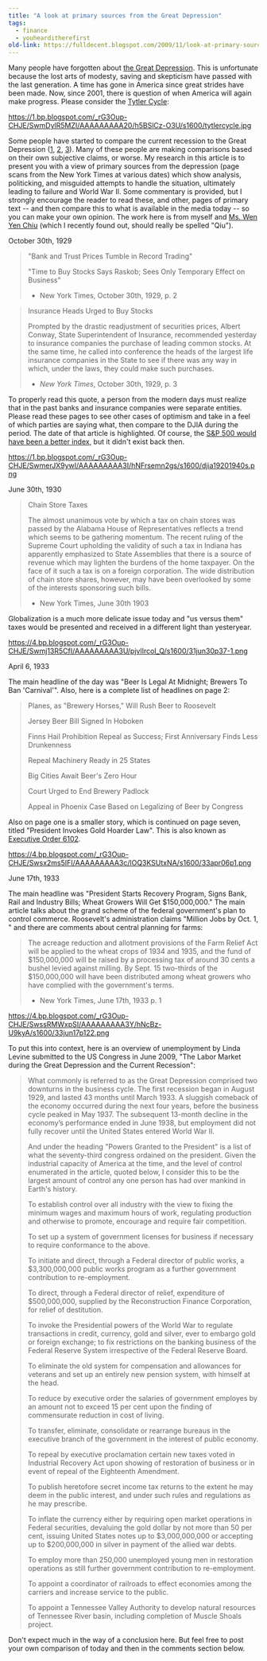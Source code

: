 ```yaml
---
title: "A look at primary sources from the Great Depression"
tags:
  - finance
  - youhearditherefirst
old-link: https://fulldecent.blogspot.com/2009/11/look-at-primary-sources-from-great.html
---
```


Many people have forgotten about [the Great Depression](https://en.wikipedia.org/wiki/Great_Depression). This is unfortunate because the lost arts of modesty, saving and skepticism have passed with the last generation. A time has gone in America since great strides have been made. Now, since 2001, there is question of when America will again make progress. Please consider the [Tytler Cycle](https://www.google.com/search?client=safari&rls=en&q=tytler&ie=UTF-8&oe=UTF-8):

<https://1.bp.blogspot.com/_rG3Oup-CHJE/SwmDylR5MZI/AAAAAAAAA20/h5BSlCz-O3U/s1600/tytlercycle.jpg>

Some people have started to compare the current recession to the Great Depression ([1](https://www.forbes.com/2009/10/29/depression-recession-gdp-imf-milton-friedman-opinions-columnists-bruce-bartlett.html), [2](https://money.cnn.com/news/storysupplement/economy/recession_depression/), [3](https://krugman.blogs.nytimes.com/2009/03/20/the-great-recession-versus-the-great-depression)). Many of these people are making comparisons based on their own subjective claims, or worse. My research in this article is to present you with a view of primary sources from the depression (page scans from the New York Times at various dates) which show analysis, politicking, and misguided attempts to handle the situation, ultimately leading to failure and World War II. Some commentary is provided, but I strongly encourage the reader to read these, and other, pages of primary text -- and then compare this to what is available in the media today -- so you can make your own opinion. The work here is from myself and [Ms. Wen Yen Chiu](https://www.wretch.cc/blog/miae) (which I recently found out, should really be spelled "Qiu").

October 30th, 1929

> "Bank and Trust Prices Tumble in Record Trading"
>
> "Time to Buy Stocks Says Raskob; Sees Only Temporary Effect on Business"
>
> - New York Times, October 30th, 1929, p. 2

> Insurance Heads Urged to Buy Stocks
>
> Prompted by the drastic readjustment of securities prices, Albert Conway, State Superintendent of Insurance, recommended yesterday to insurance companies the purchase of leading common stocks. At the same time, he called into conference the heads of the largest life insurance companies in the State to see if there was any way in which, under the laws, they could make such purchases.
>
> - *New York Times*, October 30th, 1929, p. 3

To properly read this quote, a person from the modern days must realize that in the past banks and insurance companies were separate entities. Please read these pages to see other cases of optimism and take in a feel of which parties are saying what, then compare to the DJIA during the period. The date of that article is highlighted. Of course, the [S&P 500 would have been a better index](https://fulldecent.blogspot.com/2008/09/where-do-you-get-your-finance-news-why.html), but it didn't exist back then.

<https://1.bp.blogspot.com/_rG3Oup-CHJE/SwmerJX9ywI/AAAAAAAAA3I/hNFrsemn2gs/s1600/djia19201940s.png>

June 30th, 1930

> Chain Store Taxes
>
> The almost unanimous vote by which a tax on chain stores was passed by the Alabama House of Representatives reflects a trend which seems to be gathering momentum. The recent ruling of the Supreme Court upholding the validity of such a tax in Indiana has apparently emphasized to State Assemblies that there is a source of revenue which may lighten the burdens of the home taxpayer. On the face of it such a tax is on a foreign corporation. The wide distribution of chain store shares, however, may have been overlooked by some of the interests sponsoring such bills.
>
> - New York Times, June 30th 1903

Globalization is a much more delicate issue today and "us versus them" taxes would be presented and received in a different light than yesteryear.

<https://4.bp.blogspot.com/_rG3Oup-CHJE/Swmj13R5CfI/AAAAAAAAA3U/pjvlIrcoI_Q/s1600/31jun30p37-1.png>

April 6, 1933

The main headline of the day was "Beer Is Legal At Midnight; Brewers To Ban 'Carnival'". Also, here is a complete list of headlines on page 2:

> Planes, as "Brewery Horses," Will Rush Beer to Roosevelt
>
> Jersey Beer Bill Signed In Hoboken
>
> Finns Hail Prohibition Repeal as Success; First Anniversary Finds Less Drunkenness
>
> Repeal Machinery Ready in 25 States
>
> Big Cities Await Beer's Zero Hour
>
> Court Urged to End Brewery Padlock
>
> Appeal in Phoenix Case Based on Legalizing of Beer by Congress

Also on page one is a smaller story, which is continued on page seven, titled "President Invokes Gold Hoarder Law". This is also known as [Executive Order 6102](https://en.wikipedia.org/wiki/Executive_Order_6102).

<https://4.bp.blogspot.com/_rG3Oup-CHJE/Swsx2ms5IFI/AAAAAAAAA3c/lOQ3KSUtxNA/s1600/33apr06p1.png>

June 17th, 1933

The main headline was "President Starts Recovery Program, Signs Bank, Rail and Industry Bills; Wheat Growers Will Get $150,000,000." The main article talks about the grand scheme of the federal government's plan to control commerce. Roosevelt's administration claims "Million Jobs by Oct. 1, " and there are comments about central planning for farms:

> The acreage reduction and allotment provisions of the Farm Relief Act will be applied to the wheat crops of 1934 and 1935, and the fund of $150,000,000 will be raised by a processing tax of around 30 cents a bushel levied against milling. By Sept. 15 two-thirds of the $150,000,000 will have been distributed among wheat growers who have complied with the government's terms.
>
> - New York Times, June 17th, 1933 p. 1

<https://4.bp.blogspot.com/_rG3Oup-CHJE/SwssRMWxpSI/AAAAAAAAA3Y/hNcBz-U9kyA/s1600/33jun17p122.png>

To put this into context, here is an overview of unemployment by Linda Levine submitted to the US Congress in June 2009, "The Labor Market during the Great Depression and the Current Recession":

> What commonly is referred to as the Great Depression comprised two downturns in the business cycle. The first recession began in August 1929, and lasted 43 months until March 1933. A sluggish comeback of the economy occurred during the next four years, before the business cycle peaked in May 1937. The subsequent 13-month decline in the economy’s performance ended in June 1938, but employment did not fully recover until the United States entered World War II.
>
> And under the heading "Powers Granted to the President" is a list of what the seventy-third congress ordained on the president. Given the industrial capacity of America at the time, and the level of control enumerated in the article, quoted below, I consider this to be the largest amount of control any one person has had over mankind in Earth's history.
>
> To establish control over all industry with the view to fixing the minimum wages and maximum hours of work, regulating production and otherwise to promote, encourage and require fair competition.
>
> To set up a system of government licenses for business if necessary to require conformance to the above.
>
> To initiate and direct, through a Federal director of public works, a $3,300,000,000 public works program as a further government contribution to re-employment.
>
> To direct, through a Federal director of relief, expenditure of $500,000,000, supplied by the Reconstruction Finance Corporation, for relief of destitution.
>
> To invoke the Presidential powers of the World War to regulate transactions in credit, currency, gold and silver, ever to embargo gold or foreign exchange; to fix restrictions on the banking business of the Federal Reserve System irrespective of the Federal Reserve Board.
>
> To eliminate the old system for compensation and allowances for veterans and set up an entirely new pension system, with himself at the head.
>
> To reduce by executive order the salaries of government employes by an amount not to exceed 15 per cent upon the finding of commensurate reduction in cost of living.
>
> To transfer, eliminate, consolidate or rearrange bureaus in the executive branch of the government in the interest of public economy.
>
> To repeal by executive proclamation certain new taxes voted in Industrial Recovery Act upon showing of restoration of business or in event of repeal of the Eighteenth Amendment.
>
> To publish heretofore secret income tax returns to the extent he may deem in the public interest, and under such rules and regulations as he may prescribe.
>
> To inflate the currency either by requiring open market operations in Federal securities, devaluing the gold dollar by not more than 50 per cent, issuing United States notes up to $3,000,000,000 or accepting up to $200,000,000 in silver in payment of the allied war debts.
>
> To employ more than 250,000 unemployed young men in restoration operations as still further government contribution to re-employment.
>
> To appoint a coordinator of railroads to effect economies among the carriers and increase service to the public.
>
> To appoint a Tennessee Valley Authority to develop natural resources of Tennessee River basin, including completion of Muscle Shoals project.

Don't expect much in the way of a conclusion here. But feel free to post your own comparison of today and then in the comments section below.
